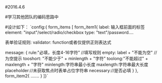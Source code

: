 #2016.4.6

#学习其他团队的编码思路中

#设计如下：
`config:{
  form_items
  [
  form_item1{
  label: 输入框前面的标签
  element:  "input"/select/radio/checkbox
  type: "text"/password....

  表单验证规则:
  validator: function或者仅提供正则表达式

  message:
  {
    rule:"必填，长度4-16字符” //填写规则
    empty: label + "不能为空" //为空提示
    tooshort: "不能少于" + minlength + "字符"
    toolong:"不能超过" + maxlength + "字符"
    minlength:字符串最小长度
    maxlength:字符串最大长度
    placeholder://未获取焦点时表单占位字符串
    necessary://是否必填
  }
  },
  form_item2{
    .......
  }
  ]}`
